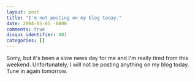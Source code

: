 ```yaml
---
layout: post
title: "I'm not posting on my blog today."
date: 2004-05-05 -0800
comments: true
disqus_identifier: 401
categories: []
---
```

Sorry, but it's been a slow news day for me and I'm really tired from
this weekend. Unfortunately, I will not be posting anything on my blog
today. Tune in again tomorrow.

